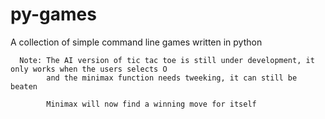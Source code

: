 # py-games
A collection of simple command line games written in python


      Note: The AI version of tic tac toe is still under development, it only works when the users selects O 
            and the minimax function needs tweeking, it can still be beaten
      
            Minimax will now find a winning move for itself

